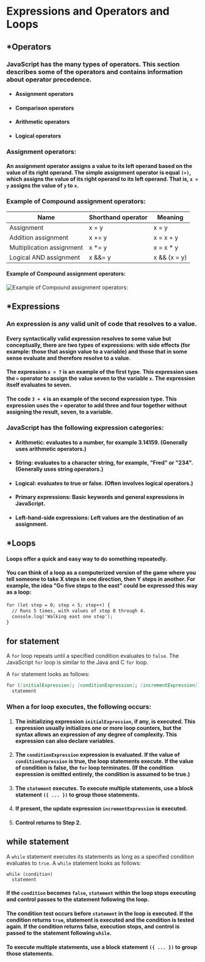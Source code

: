 # Expressions and Operators and Loops

## ***Operators**
### JavaScript has the many types of operators. This section describes some of the operators and contains information about operator precedence.

- #### Assignment operators
- #### Comparison operators
- #### Arithmetic operators
- #### Logical operators

### Assignment operators:
#### An assignment operator assigns a value to its left operand based on the value of its right operand. The simple assignment operator is equal `(=)`, which assigns the value of its right operand to its left operand. That is, `x = y` assigns the value of `y` to `x`.

### Example of Compound assignment operators:

Name | Shorthand operator | Meaning
------------ | -------------   | ------------- 
Assignment| x = y	| 	x = y 
Addition assignment | x += y	| x = x + y
Multiplication assignment| x *= y | x = x * y  
Logical AND assignment| 	x &&= y	| x && (x = y)

#### Example of Compound assignment operators:
![Example of Compound assignment operators:](https://slidetodoc.com/presentation_image/f7a7a18267618b101da8576ee758d823/image-6.jpg)

## ***Expressions**
### An expression is any valid unit of code that resolves to a value.

#### Every syntactically valid expression resolves to some value but conceptually, there are two types of expressions: with side effects (for example: those that assign value to a variable) and those that in some sense evaluate and therefore resolve to a value.

#### The expression `x = 7` is an example of the first type. This expression uses the `=` operator to assign the value seven to the variable `x`. The expression itself evaluates to seven.

#### The code `3 + 4` is an example of the second expression type. This expression uses the `+` operator to add three and four together without assigning the result, seven, to a variable.

### JavaScript has the following expression categories:

- #### Arithmetic: evaluates to a number, for example 3.14159. (Generally uses arithmetic operators.)
- ####  String: evaluates to a character string, for example, "Fred" or "234". (Generally uses string operators.)
- ####  Logical: evaluates to true or false. (Often involves logical operators.)
- ####  Primary expressions: Basic keywords and general expressions in JavaScript.
- ####  Left-hand-side expressions: Left values are the destination of an assignment.

## ***Loops**
		
#### Loops offer a quick and easy way to do something repeatedly.

#### You can think of a loop as a computerized version of the game where you tell someone to take X steps in one direction, then Y steps in another. For example, the idea "Go five steps to the east" could be expressed this way as a loop: 

```md
for (let step = 0; step < 5; step++) {
  // Runs 5 times, with values of step 0 through 4.
  console.log('Walking east one step');
}
```
## for statement

A `for` loop repeats until a specified condition evaluates to `false`. The JavaScript `for` loop is similar to the Java and C `for` loop.

A `for` statement looks as follows:

```md
for ([initialExpression]; [conditionExpression]; [incrementExpression])
  statement
  ```
### When a for loop executes, the following occurs:

1. #### The initializing expression `initialExpression`, if any, is executed. This expression usually initializes one or more loop counters, but the syntax allows an expression of any degree of complexity. This expression can also declare variables.
1. #### The `conditionExpression` expression is evaluated. If the value of `conditionExpression` is true, the loop statements execute. If the value of condition is false, the `for` loop terminates. (If the condition expression is omitted entirely, the condition is assumed to be true.)
1. #### The `statement` executes. To execute multiple statements, use a block statement `({ ... })` to group those statements.
1. #### If present, the update expression `incrementExpression` is executed.
1. #### Control returns to Step 2.

## while statement

A `while` statement executes its statements as long as a specified condition evaluates to `true`. A `while` statement looks as follows:

```
while (condition)
  statement
```

#### If the `condition` becomes `false`, `statement` within the loop stops executing and control passes to the statement following the loop.

#### The condition test occurs before `statement` in the loop is executed. If the condition returns `true`, statement is executed and the condition is tested again. If the condition returns false, execution stops, and control is passed to the statement following `while`.

#### To execute multiple statements, use a block statement `({ ... })` to group those statements.

